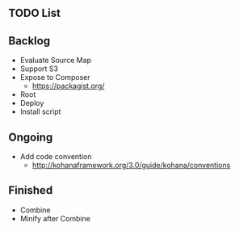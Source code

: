 TODO List
---------

## Backlog

* Evaluate Source Map
* Support S3
* Expose to Composer
  * https://packagist.org/
* Root
* Deploy
* Install script

## Ongoing

* Add code convention
  * http://kohanaframework.org/3.0/guide/kohana/conventions

## Finished

* Combine
* Minify after Combine
